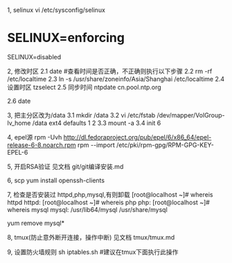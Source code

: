 1, selinux
vi /etc/sysconfig/selinux
# SELINUX=enforcing
SELINUX=disabled

2, 修改时区
2.1 date #查看时间是否正确，不正确则执行以下步骤
2.2 rm -rf /etc/localtime
2.3 ln -s /usr/share/zoneinfo/Asia/Shanghai /etc/localtime
2.4 设置时区
	tzselect
2.5 同步时间
	ntpdate cn.pool.ntp.org

2.6 date

3, 把主分区改为/data
3.1 mkdir /data
3.2 vi /etc/fstab
/dev/mapper/VolGroup-lv_home /data                   ext4    defaults        1 2
3.3 mount -a
3.4 init 6

4, epel源
rpm -Uvh http://dl.fedoraproject.org/pub/epel/6/x86_64/epel-release-6-8.noarch.rpm
rpm --import /etc/pki/rpm-gpg/RPM-GPG-KEY-EPEL-6

5, 开启RSA验证
见文档 git/git编译安装.md

6, scp
yum install openssh-clients


7, 检查是否安装过 httpd,php,mysql,有则卸载
[root@localhost ~]# whereis httpd
httpd:
[root@localhost ~]# whereis php
php:
[root@localhost ~]# whereis mysql
mysql: /usr/lib64/mysql /usr/share/mysql

yum remove mysql*

8, tmux(防止意外断开连接，操作中断)
见文档 tmux/tmux.md

9, 设置防火墙规则
sh iptables.sh #建议在tmux下面执行此操作